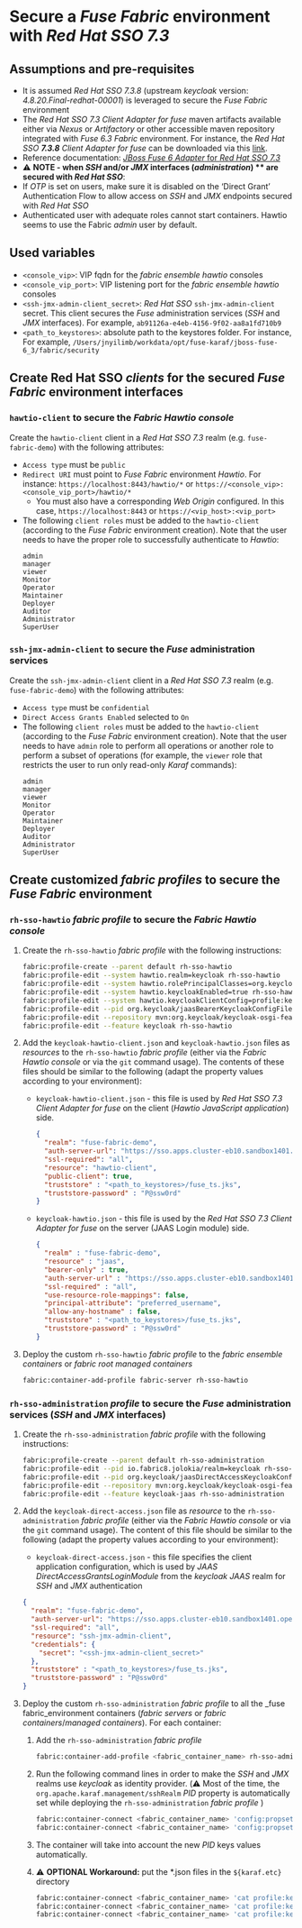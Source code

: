 
# Secure a _Fuse Fabric_ environment with _Red Hat SSO 7.3_

## Assumptions and pre-requisites

- It is assumed _Red Hat SSO 7.3.8_ (upstream _keycloak_ version: _4.8.20.Final-redhat-00001_) is leveraged to secure the _Fuse Fabric_ environment 
- The _Red Hat SSO 7.3 Client Adapter for fuse_ maven artifacts available either via _Nexus_ or _Artifactory_ or other accessible maven repository integrated with _Fuse 6.3 Fabric_ environment. For instance, the _Red Hat SSO **7.3.8** Client Adapter for fuse_ can be downloaded via this [link](https://access.redhat.com/jbossnetwork/restricted/softwareDetail.html?softwareId=81921&product=core.service.rhsso&version=7.3&downloadType=securityPatches).
- Reference documentation: [_JBoss Fuse 6 Adapter_ for _Red Hat SSO 7.3_](https://access.redhat.com/documentation/en-us/red_hat_single_sign-on/7.3/html/securing_applications_and_services_guide/openid_connect_3#fuse_adapter)
- :warning: **NOTE - when _SSH_ and/or _JMX_ interfaces (_administration_) ** are secured with _Red Hat SSO_**:
- If _OTP_ is set on users, make sure it is disabled on the ‘Direct Grant’ Authentication Flow to allow access on _SSH_ and _JMX_ endpoints secured with _Red Hat SSO_
- Authenticated user with adequate roles cannot start containers. Hawtio seems to use the Fabric _admin_ user by default.

## Used variables

- `<console_vip>`: VIP fqdn for the _fabric ensemble hawtio_ consoles
- `<console_vip_port>`: VIP listening port for the _fabric ensemble hawtio_ consoles
- `<ssh-jmx-admin-client_secret>`: _Red Hat SSO_ `ssh-jmx-admin-client` secret. This client secures the _Fuse_ administration services (_SSH_ and _JMX_ interfaces). For example, `ab91126a-e4eb-4156-9f02-aa8a1fd710b9`
- `<path_to_keystores>`: absolute path to the keystores folder. For instance, For example, `/Users/jnyilimb/workdata/opt/fuse-karaf/jboss-fuse-6_3/fabric/security`

## Create Red Hat SSO _clients_ for the secured _Fuse Fabric_ environment interfaces

### `hawtio-client` to secure the _Fabric Hawtio console_

Create the `hawtio-client` client in a _Red Hat SSO 7.3_ realm (e.g. `fuse-fabric-demo`) with the following attributes:
- `Access type` must be `public`
- `Redirect URI` must point to _Fuse Fabric_ environment _Hawtio_. For instance: `https://localhost:8443/hawtio/*` or `https://<console_vip>:<console_vip_port>/hawtio/*`
  - You must also have a corresponding _Web Origin_ configured. In this case, `https://localhost:8443` or `https://<vip_host>:<vip_port>`
- The following `client roles` must be added to the `hawtio-client` (according to the _Fuse Fabric_ environment creation). Note that the user needs to have the proper role to successfully authenticate to _Hawtio_:
  ```
  admin
  manager
  viewer
  Monitor
  Operator
  Maintainer
  Deployer
  Auditor
  Administrator
  SuperUser
  ```

### `ssh-jmx-admin-client` to secure the _Fuse_ administration services

Create the `ssh-jmx-admin-client` client in a _Red Hat SSO 7.3_ realm (e.g. `fuse-fabric-demo`) with the following attributes:
- `Access type` must be `confidential`
- `Direct Access Grants Enabled` selected to `On`
- The following `client roles` must be added to the `hawtio-client` (according to the _Fuse Fabric_ environment creation). Note that the user needs to have `admin` role to perform all operations or another role to perform a subset of operations (for example, the `viewer` role that restricts the user to run only read-only _Karaf_ commands):
  ```
  admin
  manager
  viewer
  Monitor
  Operator
  Maintainer
  Deployer
  Auditor
  Administrator
  SuperUser
  ```

## Create customized _fabric profiles_ to secure the _Fuse Fabric_ environment

### `rh-sso-hawtio` _fabric profile_ to secure the _Fabric Hawtio console_

1. Create the `rh-sso-hawtio` _fabric profile_ with the following instructions:
    ```zsh
    fabric:profile-create --parent default rh-sso-hawtio 
    fabric:profile-edit --system hawtio.realm=keycloak rh-sso-hawtio
    fabric:profile-edit --system hawtio.rolePrincipalClasses=org.keycloak.adapters.jaas.RolePrincipal,org.apache.karaf.jaas.boot.principal.RolePrincipal rh-sso-hawtio
    fabric:profile-edit --system hawtio.keycloakEnabled=true rh-sso-hawtio 
    fabric:profile-edit --system hawtio.keycloakClientConfig=profile:keycloak-hawtio-client.json rh-sso-hawtio
    fabric:profile-edit --pid org.keycloak/jaasBearerKeycloakConfigFile=profile:keycloak-hawtio.json rh-sso-hawtio
    fabric:profile-edit --repository mvn:org.keycloak/keycloak-osgi-features/4.8.20.Final-redhat-00001/xml/features rh-sso-hawtio
    fabric:profile-edit --feature keycloak rh-sso-hawtio
    ```
 
2. Add the `keycloak-hawtio-client.json` and `keycloak-hawtio.json` files as _resources_ to the `rh-sso-hawtio` _fabric profile_  (either via the _Fabric Hawtio console_ or via the `git` command usage). The contents of these files should be similar to the following (adapt the property values according to your environment):
    -	`keycloak-hawtio-client.json` - this file is used by _Red Hat SSO 7.3 Client Adapter for fuse_ on the client (_Hawtio JavaScript application_) side.
        ```json
        {
          "realm": "fuse-fabric-demo",
          "auth-server-url": "https://sso.apps.cluster-eb10.sandbox1401.opentlc.com/auth",
          "ssl-required": "all",
          "resource": "hawtio-client",
          "public-client": true,
          "truststore" : "<path_to_keystores>/fuse_ts.jks",
          "truststore-password" : "P@ssw0rd"
        }
        ```
    -	`keycloak-hawtio.json` - this file is used by the _Red Hat SSO 7.3 Client Adapter for fuse_ on the server (JAAS Login module) side.
        ```json
        {
          "realm" : "fuse-fabric-demo",
          "resource" : "jaas",
          "bearer-only" : true,
          "auth-server-url" : "https://sso.apps.cluster-eb10.sandbox1401.opentlc.com/auth",
          "ssl-required" : "all",
          "use-resource-role-mappings": false,
          "principal-attribute": "preferred_username",
          "allow-any-hostname" : false,
          "truststore" : "<path_to_keystores>/fuse_ts.jks",
          "truststore-password" : "P@ssw0rd"
        }
        ```
3. Deploy the custom `rh-sso-hawtio` _fabric profile_ to the _fabric ensemble containers_ or _fabric root managed containers_
    ```zsh
    fabric:container-add-profile fabric-server rh-sso-hawtio
    ```

### `rh-sso-administration` _profile_ to secure the _Fuse_ administration services (_SSH_ and _JMX_ interfaces)

1. Create the `rh-sso-administration` _fabric profile_ with the following instructions:
    ```zsh
    fabric:profile-create --parent default rh-sso-administration
    fabric:profile-edit --pid io.fabric8.jolokia/realm=keycloak rh-sso-administration 
    fabric:profile-edit --pid org.keycloak/jaasDirectAccessKeycloakConfigFile=profile:keycloak-direct-access.json rh-sso-administration
    fabric:profile-edit --repository mvn:org.keycloak/keycloak-osgi-features/4.8.20.Final-redhat-00001/xml/features rh-sso-administration
    fabric:profile-edit --feature keycloak-jaas rh-sso-administration
    ```

2. Add the `keycloak-direct-access.json` file as _resource_ to the `rh-sso-administration` _fabric profile_  (either via the _Fabric Hawtio console_ or via the `git` command usage). The content of this file should be similar to the following (adapt the property values according to your environment):
    -	`keycloak-direct-access.json` - this file specifies the client application configuration, which is used by _JAAS DirectAccessGrantsLoginModule_ from the _keycloak_ _JAAS_ realm for _SSH_ and _JMX_ authentication
      ```json
      {
        "realm": "fuse-fabric-demo",
        "auth-server-url": "https://sso.apps.cluster-eb10.sandbox1401.opentlc.com/auth",
        "ssl-required": "all",
        "resource": "ssh-jmx-admin-client",
        "credentials": {
          "secret": "<ssh-jmx-admin-client_secret>"
        },
        "truststore" : "<path_to_keystores>/fuse_ts.jks",
        "truststore-password" : "P@ssw0rd"
      }
      ```

3. Deploy the custom `rh-sso-administration` _fabric profile_ to all the _fuse fabric_environment containers (_fabric servers_ or _fabric containers_/_managed containers_). For each container:
    1. Add the `rh-sso-administration` _fabric profile_
        ```zsh
        fabric:container-add-profile <fabric_container_name> rh-sso-administration
        ```

    2. Run the following command lines in order to make the _SSH_ and _JMX_ realms use _keycloak_ as identity provider. (:warning: Most of the time, the `org.apache.karaf.management/sshRealm` _PID_ property is automatically set while deploying the `rh-sso-administration` _fabric profile_ )
        ```zsh
        fabric:container-connect <fabric_container_name> 'config:propset -p org.apache.karaf.shell sshRealm keycloak'
        fabric:container-connect <fabric_container_name> 'config:propset -p org.apache.karaf.management jmxRealm keycloak'
        ```

    3. The container will take into account the new _PID_ keys values automatically.

    4. :warning: **OPTIONAL Workaround:** put the *.json files in the `${karaf.etc}` directory
        ```zsh
        fabric:container-connect <fabric_container_name> 'cat profile:keycloak-hawtio-client.json | tac -f “${karaf.etc}/keycloak-hawtio-client.json"'
        fabric:container-connect <fabric_container_name> 'cat profile:keycloak-hawtio-client.json | tac -f “${karaf.etc}/keycloak-hawtio-client.json"'
        fabric:container-connect <fabric_container_name> 'cat profile:keycloak-hawtio-client.json | tac -f “${karaf.etc}/keycloak-hawtio-client.json”'
        ```
